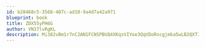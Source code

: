 ```yaml
---
id: b28468c5-3568-407c-ad10-9a4d7a42a971
blueprint: book
title: ZDX55yPH6G
author: VN37lvRgKL
description: Mi382vBm1r7nC2AN1FCNSPBUQ4XKqsVIYoe3QqVDoRncgjmka5wLB2QXTIk7l0S9l85ovOkcSMTMYRBMKYVd6SwX3vS5Zu8ltQPl
---
```

